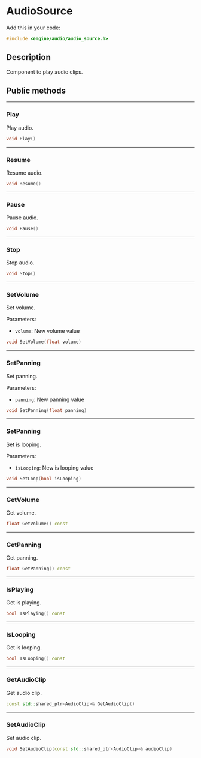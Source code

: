 # AudioSource

Add this in your code:
```cpp
#include <engine/audio/audio_source.h>
```

## Description

Component to play audio clips.

## Public methods

---
### Play
Play audio.
```cpp
void Play()
```

---
### Resume
Resume audio.
```cpp
void Resume()
```

---
### Pause
Pause audio.
```cpp
void Pause()
```

---
### Stop
Stop audio.
```cpp
void Stop()
```

---
### SetVolume
Set volume.

Parameters:
- `volume`: New volume value
```cpp
void SetVolume(float volume)
```

---
### SetPanning
Set panning.

Parameters:
- `panning`: New panning value
```cpp
void SetPanning(float panning)
```

---
### SetPanning
Set is looping.

Parameters:
- `isLooping`: New is looping value
```cpp
void SetLoop(bool isLooping)
```

---
### GetVolume
Get volume.
```cpp
float GetVolume() const
```

---
### GetPanning
Get panning.
```cpp
float GetPanning() const
```

---
### IsPlaying
Get is playing.
```cpp
bool IsPlaying() const
```

---
### IsLooping
Get is looping.
```cpp
bool IsLooping() const
```

---
### GetAudioClip
Get audio clip.
```cpp
const std::shared_ptr<AudioClip>& GetAudioClip()
```

---
### SetAudioClip
Set audio clip.
```cpp
void SetAudioClip(const std::shared_ptr<AudioClip>& audioClip)
```